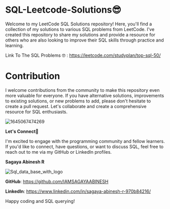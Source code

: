 # SQL-Leetcode-Solutions😎

Welcome to my LeetCode SQL Solutions repository! Here, you'll find a collection of my solutions to various SQL problems from LeetCode. I've created this repository to share my solutions and provide a resource for others who are also looking to improve their SQL skills through practice and learning.

Link To The SQL Problems 🤓 : https://leetcode.com/studyplan/top-sql-50/


# Contribution
I welcome contributions from the community to make this repository even more valuable for everyone. If you have alternative solutions, improvements to existing solutions, or new problems to add, please don't hesitate to create a pull request. Let's collaborate and create a comprehensive resource for SQL enthusiasts.

![1645067474269](https://github.com/IAMSAGAYAABINESH/Sagaya-SQL-Leetcode/assets/76099682/0468391e-2a05-4d7d-bd9f-a7c08689dcc8)

**Let's Connect**🤝

I'm excited to engage with the programming community and fellow learners. If you'd like to connect, have questions, or want to discuss SQL, feel free to reach out to me via my GitHub or LinkedIn profiles.

**Sagaya Abinesh R**

![Sql_data_base_with_logo](https://github.com/IAMSAGAYAABINESH/SQL-Leetcode-Solutions/assets/76099682/84a1a252-c675-4aba-872b-6dbc0de96aa8)


**GitHub**: https://github.com/IAMSAGAYAABINESH

**LinkedIn**: https://www.linkedin.com/in/sagaya-abinesh-r-970b84216/

Happy coding and SQL querying!

